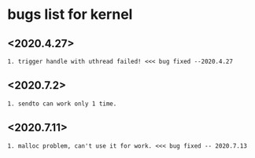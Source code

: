 # bugs list for kernel 

## <2020.4.27>
```
1. trigger handle with uthread failed! <<< bug fixed --2020.4.27

```
## <2020.7.2>
```
1. sendto can work only 1 time.

```
## <2020.7.11>
```
1. malloc problem, can't use it for work. <<< bug fixed -- 2020.7.13

```
